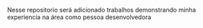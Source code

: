 Nesse repositorio será adicionado trabalhos demonstrando minha experiencia na área como pessoa desenvolvedora
